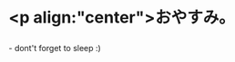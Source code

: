 # <p align:"center">おやすみ。</p>
<div align:"center>
<img src:"github.com/Alfurqon02/Alfurqon02/blob/main/img/ganyu-ganyu-tired.gif">
</div>
- dont't forget to sleep :)
